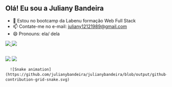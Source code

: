 ## Olá! Eu sou a Juliany Bandeira 

- 🌱 Estou no bootcamp da Labenu formação Web Full Stack 
- 📫 Contate-me no e-mail: juliany12121989@gmail.com
- 😄 Pronouns: ela/ dela

<div>
  <a href="https://github.com/julianybandeira">
  <img height="180em" src="https://github-readme-stats.vercel.app/api?username=julianybandeira&show_icons=true&theme=dracula&include_all_commits=true&count_private=true"/>
  <img height="180em" src="https://github-readme-stats.vercel.app/api/top-langs/?username=julianybandeira&layout=compact&langs_count=7&theme=dracula"/>
</div>
  
##
  
  <div> 
  <a href = "mailto:juliany12121989@gmail.com"><img src="https://img.shields.io/badge/Gmail-D14836?style=for-the-badge&logo=gmail&logoColor=white" target="_blank"></a>
  <a href="https://www.linkedin.com/in/julianybandeira/" target="_blank"><img src="https://img.shields.io/badge/LinkedIn-0077B5?style=for-the-badge&logo=linkedin&logoColor=white" target="_blank"></a> 
    
      ![Snake animation](https://github.com/julianybandeira/julianybandeira/blob/output/github-contribution-grid-snake.svg)
    
</div>
